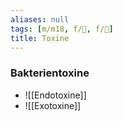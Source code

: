 ```yaml
---
aliases: null
tags: [m/m18, f/🦠, f/🍄]
title: Toxine
---
```

### Bakterientoxine
- ![[Endotoxine]]
- ![[Exotoxine]]